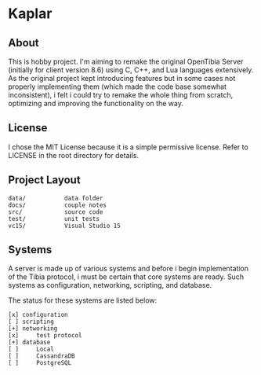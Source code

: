 # Kaplar

## About
This is hobby project. I'm aiming to remake the original OpenTibia Server (initially for client version 8.6) using C, C++, and Lua languages extensively. As the original project kept introducing features but in some cases not properly implementing them (which made the code base somewhat inconsistent), i felt i could try to remake the whole thing from scratch, optimizing and improving the functionality on the way.

## License
I chose the MIT License because it is a simple permissive license.
Refer to LICENSE in the root directory for details.

## Project Layout
```
data/           data folder
docs/           couple notes
src/            source code
test/           unit tests
vc15/           Visual Studio 15
```

## Systems
A server is made up of various systems and before i begin implementation of the Tibia protocol, i must be certain that core systems are ready. Such systems as configuration, networking, scripting, and database.

The status for these systems are listed below:
```
[x] configuration
[ ] scripting
[+] networking
[x]     test protocol
[+] database
[ ]     Local
[ ]     CassandraDB
[ ]     PostgreSQL
```
